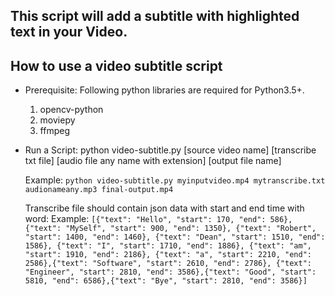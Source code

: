 ## This script will add a subtitle with highlighted text in your Video.

## How to use a video subtitle script
- Prerequisite: Following python libraries are required for Python3.5+.
    1. opencv-python
    2. moviepy
    3. ffmpeg

- Run a Script:
    python video-subtitle.py [source video name] [transcribe txt file] [audio file any name with extension] [output file name]

    Example: `python video-subtitle.py myinputvideo.mp4 mytranscribe.txt audionameany.mp3 final-output.mp4`
    
    Transcribe file should contain json data with start and end time with word:
    Example: `[{"text": "Hello", "start": 170, "end": 586},{"text": "MySelf", "start": 900, "end": 1350}, {"text": "Robert", "start": 1400, "end": 1460}, {"text": "Dean", "start": 1510, "end": 1586},
{"text": "I", "start": 1710, "end": 1886}, {"text": "am", "start": 1910, "end": 2186},
{"text": "a", "start": 2210, "end": 2586},{"text": "Software", "start": 2610, "end": 2786},
{"text": "Engineer", "start": 2810, "end": 3586},{"text": "Good", "start": 5810, "end": 6586},{"text": "Bye", "start": 2810, "end": 3586}]`


